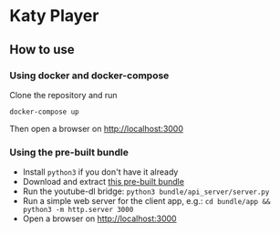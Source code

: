 # Katy Player

## How to use

### Using docker and docker-compose
Clone the repository and run
```
docker-compose up
```
Then open a browser on [http://localhost:3000](http://localhost:3000)

### Using the pre-built bundle
* Install `python3` if you don't have it already
* Download and extract [this pre-built bundle](https://github.com/simonbru/katy-player/releases/download/0.1/bundle.tar.gz)
* Run the youtube-dl bridge: `python3 bundle/api_server/server.py`
* Run a simple web server for the client app, e.g.: `cd bundle/app && python3 -m http.server 3000`
* Open a browser on [http://localhost:3000](http://localhost:3000)
